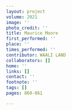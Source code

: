 ```yaml
---
layout: project
volume: 2021
image: ''
photo_credit: ''
title: Maurice Moore
first_performed: ''
place: ''
times_performed: ''
contributor: WAALI LAND
collaborators: []
home: ''
links: []
contact: ''
footnote: ''
tags: []
pages: 860-861

---
```




